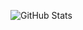 ![GitHub Stats](https://github-readme-stats.vercel.app/api?username=bobby-lin&show_icons=true&theme=chartreuse-dark)
